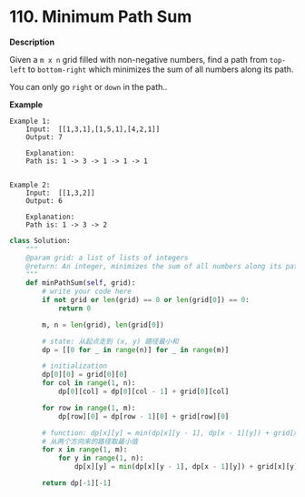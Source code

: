 # 110. Minimum Path Sum

**Description**

Given a `m x n` grid filled with non-negative numbers, find a path from `top-left` to `bottom-right` which minimizes the sum of all numbers along its path.

You can only go `right` or `down` in the path..

**Example**

```
Example 1:
	Input:  [[1,3,1],[1,5,1],[4,2,1]]
	Output: 7
	
	Explanation:
	Path is: 1 -> 3 -> 1 -> 1 -> 1


Example 2:
	Input:  [[1,3,2]]
	Output: 6
	
	Explanation:  
	Path is: 1 -> 3 -> 2
```

```python
class Solution:
    """
    @param grid: a list of lists of integers
    @return: An integer, minimizes the sum of all numbers along its path
    """
    def minPathSum(self, grid):
        # write your code here
        if not grid or len(grid) == 0 or len(grid[0]) == 0:
            return 0

        m, n = len(grid), len(grid[0])

        # state: 从起点走到 (x, y) 路径最小和
        dp = [[0 for _ in range(n)] for _ in range(m)]

        # initialization
        dp[0][0] = grid[0][0]
        for col in range(1, n):
            dp[0][col] = dp[0][col - 1] + grid[0][col]

        for row in range(1, m):
            dp[row][0] = dp[row - 1][0] + grid[row][0]

        # function: dp[x][y] = min(dp[x][y - 1], dp[x - 1][y]) + grid[x][y]
        # 从两个方向来的路径取最小值
        for x in range(1, m):
            for y in range(1, n):
                dp[x][y] = min(dp[x][y - 1], dp[x - 1][y]) + grid[x][y]

        return dp[-1][-1]
```